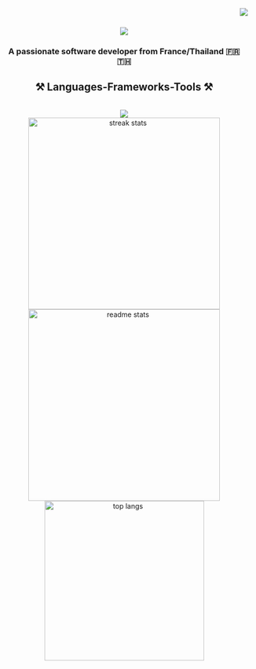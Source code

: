 <img align="right" src="https://visitor-badge.laobi.icu/badge?page_id=HugoChambert.HugoChambert" />

<h1 align="center">
    <img src="https://readme-typing-svg.herokuapp.com/?font=Inter&color=red&size=35&center=true&vCenter=true&width=500&height=70&duration=4000&lines=Hello+🤠;+I'm+Hugo+Chambert!;" />
</h1>

<h3 align="center">A passionate software developer from France/Thailand 🇫🇷 🇹🇭</h3>

<h2 align="center">⚒️ Languages-Frameworks-Tools ⚒️</h2>
<br/>
<div align="center">
    <img src="https://skillicons.dev/icons?i=html,css,vscode,github,figma,git,javascript,photoshop,illustrator" />
</div>

<div align=center>
  <img width=390 src="https://github-readme-streak-stats-salesp07.vercel.app/?user=salesp07&count_private=true&theme=react&border_radius=10" alt="streak stats"/>
  <img width=390 src="https://github-readme-stats-salesp07.vercel.app/api?username=salesp07&count_private=true&show_icons=true&theme=react&rank_icon=github&border_radius=10" alt="readme stats" />
  <br/>
  <img width=325 align="center" src="https://github-readme-stats-salesp07.vercel.app/api/top-langs/?username=salesp07&hide=HTML&langs_count=8&layout=compact&theme=react&border_radius=10&size_weight=0.5&count_weight=0.5&exclude_repo=github-readme-stats" alt="top langs" />
</div>
